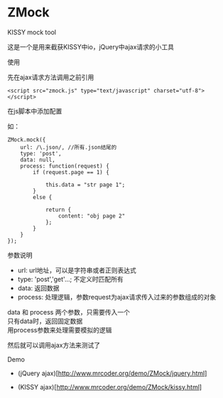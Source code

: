 ZMock
=====

KISSY mock tool

这是一个是用来截获KISSY中io，jQuery中ajax请求的小工具  

使用  

先在ajax请求方法调用之前引用  

	<script src="zmock.js" type="text/javascript" charset="utf-8"></script>

在js脚本中添加配置

如：

	ZMock.mock({
		url: /\.json/, //所有.json结尾的
		type: 'post',
		data: null,
		process: function(request) {
			if (request.page == 1) {
			
				this.data = "str page 1";
			}
			else {
			
				return {
					content: "obj page 2"
				};
			}
		}
	});
	

参数说明 

+ url: url地址，可以是字符串或者正则表达式  
+ type: 'post','get'...; 不定义时匹配所有
+ data: 返回数据 
+ process: 处理逻辑，参数request为ajax请求传入过来的参数组成的对象

data 和 process 两个参数，只需要传入一个  
只有data时，返回固定数据  
用process参数来处理需要模拟的逻辑  

然后就可以调用ajax方法来测试了  

Demo 

+ (jQuery ajax)[http://www.mrcoder.org/demo/ZMock/jquery.html]  

+ (KISSY ajax)[http://www.mrcoder.org/demo/ZMock/kissy.html]

